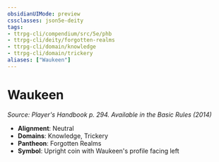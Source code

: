 ```yaml
---
obsidianUIMode: preview
cssclasses: json5e-deity
tags:
- ttrpg-cli/compendium/src/5e/phb
- ttrpg-cli/deity/forgotten-realms
- ttrpg-cli/domain/knowledge
- ttrpg-cli/domain/trickery
aliases: ["Waukeen"]
---
```

# Waukeen
*Source: Player's Handbook p. 294. Available in the Basic Rules (2014)* 

- **Alignment**: Neutral
- **Domains**: Knowledge, Trickery
- **Pantheon**: Forgotten Realms
- **Symbol**: Upright coin with Waukeen's profile facing left